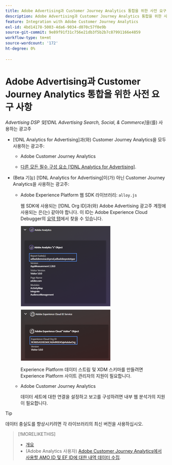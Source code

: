 ```yaml
---
title: Adobe Advertising과 Customer Journey Analytics 통합을 위한 사전 요구 사항
description: Adobe Advertising과 Customer Journey Analytics 통합을 위한 사전 요구 사항
feature: Integration with Adobe Customer Journey Analytics
exl-id: 4bd14178-5003-4da6-9034-d070c57f0e9b
source-git-commit: 9e89f91f31c756e21db3f5b2b7c87991166e4859
workflow-type: tm+mt
source-wordcount: '172'
ht-degree: 0%

---
```


# Adobe Advertising과 Customer Journey Analytics 통합을 위한 사전 요구 사항

*Advertising DSP 및[!DNL Advertising Search, Social, & Commerce]*&#x200B;을(를) 사용하는 광고주

* [!DNL Analytics for Advertising]과(와) Customer Journey Analytics을 모두 사용하는 광고주:

   * Adobe Customer Journey Analytics<!-- any specific version? -->

   * [다른 모든 필수 구성 요소 [!DNL Analytics for Advertising]](/help/integrations/analytics/prerequisites.md).

* (Beta 기능) [!DNL Analytics for Advertising]이(가) 아닌 Customer Journey Analytics을 사용하는 광고주:

   * Adobe Experience Platform 웹 SDK 라이브러리: `alloy.js`

     웹 SDK에 사용되는 [!DNL Org ID]과(와) Adobe Advertising 광고주 계정에 사용되는 은(는) 같아야 합니다. 이 ID는 Adobe Experience Cloud Debugger의 [요약 탭](https://experienceleague.adobe.com/docs/debugger/using-v2/summary.html)에서 찾을 수 있습니다.

     ![Experience Cloud Debugger 요약 화면](/help/integrations/assets/a4adc-debugger-summary.png)

     Experience Platform 데이터 스트림 및 XDM 스키마를 만들려면 Experience Platform 사이트 관리자의 지원이 필요합니다.

   * Adobe Customer Journey Analytics<!-- any specific version? -->

     데이터 세트에 대한 연결을 설정하고 보고를 구성하려면 내부 웹 분석가의 지원이 필요합니다.

>[!TIP]
>
>데이터 충실도를 향상시키려면 각 라이브러리의 최신 버전을 사용하십시오.

>[!MORELIKETHIS]
>
>* [개요](overview.md)
>* (Adobe Analytics 사용자) [Adobe Customer Journey Analytics에서 사용할 AMO ID 및 EF ID에 대한 내역 데이터 수집](/help/integrations/analytics/rvars-to-evars.md).
